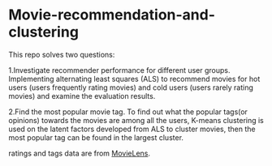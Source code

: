 # Movie-recommendation-and-clustering

This repo solves two questions:

1.Investigate recommender performance for different user groups.
Implementing alternating least squares (ALS) to recommend movies for hot users (users frequently rating movies) and cold users (users rarely rating movies) and examine the evaluation results.

2.Find the most popular movie tag.
To find out what the popular tags(or opinions) towards the movies are among all the users, K-means clustering is used on the latent factors developed from ALS to cluster movies, then the most popular tag can be found in the largest cluster.

ratings and tags data are from [MovieLens](https://grouplens.org/datasets/movielens/25m/).

